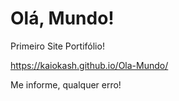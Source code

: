 # Olá, Mundo!
 Primeiro Site Portifólio!
 
https://kaiokash.github.io/Ola-Mundo/

Me informe, qualquer erro!
